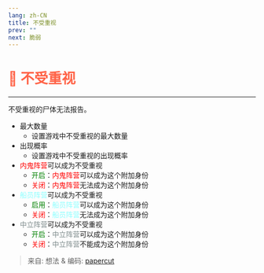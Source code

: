 ```yaml
---
lang: zh-CN
title: 不受重视
prev: ""
next: 脆弱
---
```


# <font color=#ff6347>🤚 <b>不受重视</b></font> <Badge text="Harmful" type="tip" vertical="middle"/>

***

不受重视的尸体无法报告。

- 最大数量
  - 设置游戏中不受重视的最大数量
- 出现概率
  - 设置游戏中不受重视的出现概率
- <font color=red>内鬼阵营</font>可以成为不受重视
  - <font color=green>开启</font>：<font color=red>内鬼阵营</font>可以成为这个附加身份
  - <font color=red>关闭</font>：<font color=red>内鬼阵营</font>无法成为这个附加身份
- <font color=#8cffff>船员阵营</font>可以成为不受重视
  - <font color=green>启用</font>：<font color=#8cffff>船员阵营</font>可以成为这个附加身份
  - <font color=red>关闭</font>：<font color=#8cffff>船员阵营</font>无法成为这个附加身份
- <font color=#7f8c8d>中立阵营</font>可以成为不受重视
  - <font color=green>开启</font>：<font color=#7f8c8d>中立阵营</font>可以成为这个附加身份
  - <font color=red>关闭</font>：<font color=#7f8c8d>中立阵营</font>不能成为这个附加身份

> 来自: 想法 & 编码: [papercut](https://github.com/lars-wu)
